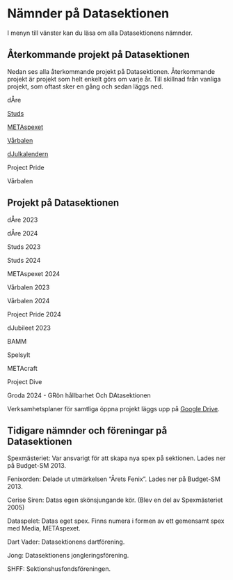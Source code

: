 # Nämnder på Datasektionen

I menyn till vänster kan du läsa om alla Datasektionens nämnder.

## Återkommande projekt på Datasektionen

Nedan ses alla återkommande projekt på Datasektionen. Återkommande projekt är projekt som helt enkelt görs om varje år. Till skillnad från vanliga projekt, som oftast sker en gång och sedan läggs ned.

dÅre

[Studs](https://studieresan.se)

[METAspexet](http://metaspexet.se)

[Vårbalen](https://www.facebook.com/dvarbalen/?fref=tag)

[dJulkalendern](https://djul.datasektionen.se/)

Project Pride

Vårbalen

## Projekt på Datasektionen

dÅre 2023

dÅre 2024

Studs 2023

Studs 2024

METAspexet 2024

Vårbalen 2023

Vårbalen 2024

Project Pride 2024

dJubileet 2023

BAMM

Spelsylt

METAcraft

Project Dive

Groda 2024 - GRön hållbarhet Och DAtasektionen

Verksamhetsplaner för samtliga öppna projekt läggs upp på [Google Drive](https://dsekt.se/vp-projekt).

## Tidigare nämnder och föreningar på Datasektionen

Spexmästeriet: Var ansvarigt för att skapa nya spex på sektionen. Lades ner på Budget-SM 2013.

Fenixorden: Delade ut utmärkelsen “Årets Fenix”. Lades ner på Budget-SM 2013.

Cerise Siren: Datas egen skönsjungande kör. (Blev en del av Spexmästeriet 2005)

Dataspelet: Datas eget spex. Finns numera i formen av ett gemensamt spex med Media, METAspexet.

Dart Vader: Datasektionens dartförening.

Jong: Datasektionens jongleringsförening.

SHFF: Sektionshusfondsföreningen.
